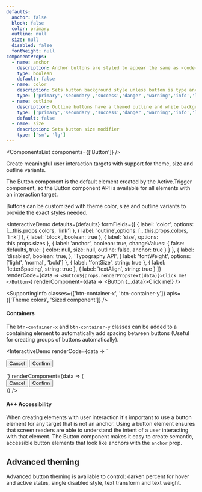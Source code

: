```yaml
---
defaults:
  anchor: false
  block: false
  color: primary
  outline: null
  size: null
  disabled: false
  fontWeight: null
componentProps:
  - name: anchor
    description: Anchor buttons are styled to appear the same as <code>anchor</code> elements.
    type: boolean
    default: false
  - name: color
    description: Sets button background style unless button is type anchor, anchor buttons set text color
    type: ['primary','secondary','success','danger','warning','info','light','dark']
  - name: outline
    description: Outline buttons have a themed outline and white background appearance.
    type: ['primary','secondary','success','danger','warning','info','light','dark']
    default: false
  - name: size
    description: Sets button size modifier
    type: ['sm', 'lg']
---
```

<ComponentsList components={['Button']} />

Create meaningful user interaction targets with support for theme, size and
outline variants.

The Button component is the default element created by the Active.Trigger
component, so the Button component API is available for all elements with an
interaction target.

Buttons can be customized with theme color, size and outline variants to provide
the exact styles needed.

<InteractiveDemo
  defaults={defaults}
  formFields={[
    { label: 'color', options: [...this.props.colors, 'link'] },
    { label: 'outline',options: [...this.props.colors, 'link'] },
    { label: 'block', boolean: true },
    { label: 'size', options: this.props.sizes },
    {
      label: 'anchor',
      boolean: true,
      changeValues: {
        false: defaults,
        true: { color: null, size: null, outline: false, anchor: true }
      }
    },
    {
      label: 'disabled',
      boolean: true,
    },
    'Typography API',
    { label: 'fontWeight', options: ['light', 'normal', 'bold'] },
    { label: 'fontSize', string: true },
    { label: 'letterSpacing', string: true },
    { label: 'textAlign', string: true }
  ]}
  renderCode={data => `<Button${props.renderPropsText(data)}>Click me!</Button>`}
  renderComponent={data => <Button {...data}>Click me!</Button>}
/>

<SupportingInfo
  classes={['btn-container-x', 'btn-container-y']}
  apis={['Theme colors', 'Sized component']}
/>

#### Containers

The `btn-container-x` and `btn-container-y` classes can be added to a containing
element to automatically add spacing between buttons (Useful for creating groups
of buttons automatically).

<InteractiveDemo
  renderCode={data => `<div className="btn-container-x">
  <Button outline="dark">Cancel</Button>
  <Button color="primary">Confirm</Button>
</div>`}
  renderComponent={data => (<div className="btn-container-x">
  <Button outline="dark">Cancel</Button>
  <Button color="primary">Confirm</Button>
</div>)}
/>


#### <Icon id="stars" /> A++ Accessibility

When creating elements with user interaction it's important to use a button
element for any target that is not an anchor. Using a button element ensures
that screen readers are able to understand the intent of a user interacting with
that element. The Button component makes it easy to create semantic, accessible
button elements that look like anchors with the `anchor` prop.

## Advanced theming

Advanced button theming is available to control: darken percent for hover and
active states, single disabled style, text transform and text weight.

<PropsTabs componentProps={componentProps} />
